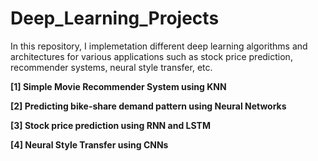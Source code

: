 # Deep_Learning_Projects


In this repository, I implemetation different deep learning algorithms and architectures for various applications such as stock price prediction, recommender systems, neural style transfer, etc.


**[1] Simple Movie Recommender System using KNN**

**[2] Predicting bike-share demand pattern using Neural Networks**

**[3] Stock price prediction using RNN and LSTM**

**[4] Neural Style Transfer using CNNs**



